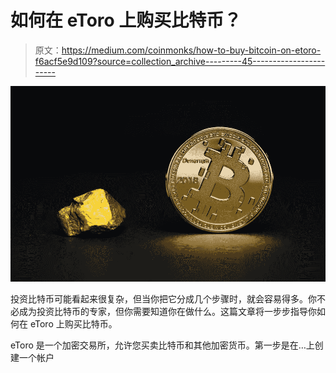 # 如何在 eToro 上购买比特币？

> 原文：<https://medium.com/coinmonks/how-to-buy-bitcoin-on-etoro-f6acf5e9d109?source=collection_archive---------45----------------------->

![](img/6c24d482fa3b82809fd86923e51b4c1e.png)

投资比特币可能看起来很复杂，但当你把它分成几个步骤时，就会容易得多。你不必成为投资比特币的专家，但你需要知道你在做什么。这篇文章将一步步指导你如何在 eToro 上购买比特币。

eToro 是一个加密交易所，允许您买卖比特币和其他加密货币。第一步是在…上创建一个帐户